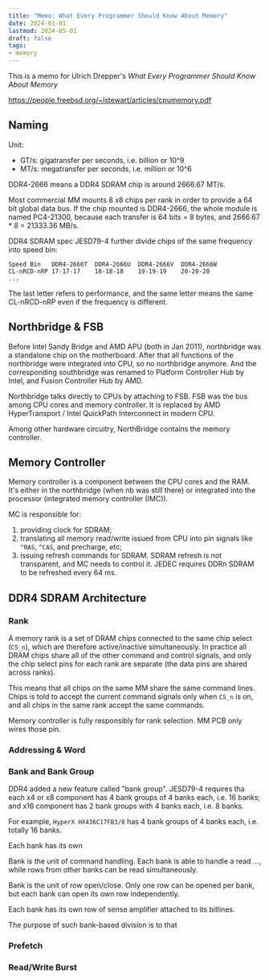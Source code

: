 ```yaml
---
title: "Memo: What Every Programmer Should Know About Memory"
date: 2024-01-01
lastmod: 2024-05-01
draft: false
tags:
- memory
---
```


This is a memo for Ulrich Drepper's *What Every Programmer Should Know About Memory*

https://people.freebsd.org/~lstewart/articles/cpumemory.pdf

Naming
------------
Unit: 
- GT/s: gigatransfer per seconds, i.e. billion or 10^9
- MT/s: megatransfer per seconds, i.e. million or 10^6

DDR4-2666 means a DDR4 SDRAM chip is around 2666.67 MT/s.

Most commercial MM mounts 8 x8 chips per rank in order to provide a 64 bit global data bus. If the chip mounted is DDR4-2666, the whole module is named PC4-21300, because each transfer is 64 bits = 8 bytes, and 2666.67 * 8 = 21333.36 MB/s.

DDR4 SDRAM spec JESD79-4 further divide chips of the same frequency into speed bin:

```
Speed Bin	DDR4-2666T	DDR4-2666U	DDR4-2666V	DDR4-2666W
CL-nRCD-nRP	17-17-17	18-18-18	19-19-19	20-20-20
...
```

The last letter refers to performance, and the same letter means the same CL-nRCD-nRP even if the frequency is different.

Northbridge & FSB
--------

Before Intel Sandy Bridge and AMD APU (both in Jan 2011), northbridge was a standalone chip on the motherboard. After that all functions of the northbridge were integrated into CPU, so no northbridge anymore. And the corresponding southbridge was renamed to Platform Controller Hub by Intel, and Fusion Controller Hub by AMD.

Northbridge talks directly to CPUs by attaching to FSB. FSB was the bus among CPU cores and memory controller. It is replaced by AMD HyperTransport / Intel QuickPath Interconnect in modern CPU.

Among other hardware circuitry, NorthBridge contains the memory controller.

Memory Controller
----------

Memory controller is a component between the CPU cores and the RAM. It's either in the northbridge (when nb was still there) or integrated into the processor (integrated memory controller (IMC)).

MC is responsible for:
1. providing clock for SDRAM;
2. translating all memory read/write issued from CPU into pin signals like `^RAS`, `^CAS`, and precharge, etc;
3. issuing refresh commands for SDRAM. SDRAM refresh is not transparent, and MC needs to control it. JEDEC requires DDRn SDRAM to be refreshed every 64 ms.

DDR4 SDRAM Architecture
---------

### Rank

A memory rank is a set of DRAM chips connected to the same chip select (`CS_n`), which are therefore active/inactive simultaneously. In practice all DRAM chips share all of the other command and control signals, and only the chip select pins for each rank are separate (the data pins are shared across ranks).

This means that all chips on the same MM share the same command lines. Chips is told to accept the current command signals only when `CS_n` is on, and all chips in the same rank accept the same commands.

Memory controller is fully responsibly for rank selection. MM PCB only wires those pin.

### Addressing & Word

### Bank and Bank Group

DDR4 added a new feature called "bank group". JESD79-4 requires tha each x4 or x8 component has 4 bank groups of 4 banks each, i.e. 16 banks; and x16 component has 2 bank groups with 4 banks each, i.e. 8 banks.

For example, `HyperX HX436C17FB3/8` has 4 bank groups of 4 banks each, i.e. totally 16 banks.

Each bank has its own 

Bank is the unit of command handling. Each bank is able to handle a read ..., while rows from other banks can be read simultaneously.

Bank is the unit of row open/close. Only one row can be opened per bank, but each bank can open its own row independently.

Each bank has its own row of sense amplifier attached to its bitlines.

The purpose of such bank-based division is to that

### Prefetch


### Read/Write Burst
